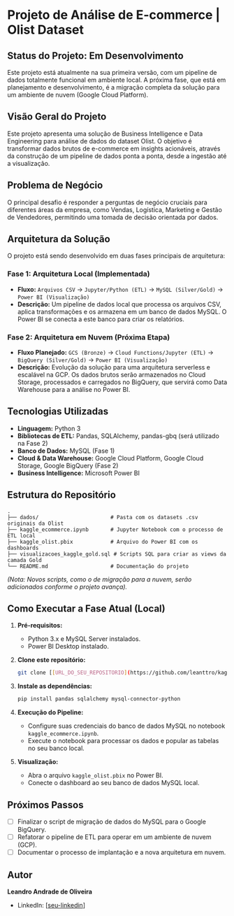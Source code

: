 # Projeto de Análise de E-commerce | Olist Dataset

## Status do Projeto: Em Desenvolvimento

Este projeto está atualmente na sua primeira versão, com um pipeline de dados totalmente funcional em ambiente local. A próxima fase, que está em planejamento e desenvolvimento, é a migração completa da solução para um ambiente de nuvem (Google Cloud Platform).

## Visão Geral do Projeto

Este projeto apresenta uma solução de Business Intelligence e Data Engineering para análise de dados do dataset Olist. O objetivo é transformar dados brutos de e-commerce em insights acionáveis, através da construção de um pipeline de dados ponta a ponta, desde a ingestão até a visualização.

## Problema de Negócio

O principal desafio é responder a perguntas de negócio cruciais para diferentes áreas da empresa, como Vendas, Logística, Marketing e Gestão de Vendedores, permitindo uma tomada de decisão orientada por dados.

## Arquitetura da Solução

O projeto está sendo desenvolvido em duas fases principais de arquitetura:

### Fase 1: Arquitetura Local (Implementada)
- **Fluxo:** `Arquivos CSV` -> `Jupyter/Python (ETL)` -> `MySQL (Silver/Gold)` -> `Power BI (Visualização)`
- **Descrição:** Um pipeline de dados local que processa os arquivos CSV, aplica transformações e os armazena em um banco de dados MySQL. O Power BI se conecta a este banco para criar os relatórios.

### Fase 2: Arquitetura em Nuvem (Próxima Etapa)
- **Fluxo Planejado:** `GCS (Bronze)` -> `Cloud Functions/Jupyter (ETL)` -> `BigQuery (Silver/Gold)` -> `Power BI (Visualização)`
- **Descrição:** Evolução da solução para uma arquitetura serverless e escalável na GCP. Os dados brutos serão armazenados no Cloud Storage, processados e carregados no BigQuery, que servirá como Data Warehouse para a análise no Power BI.

## Tecnologias Utilizadas

- **Linguagem:** Python 3
- **Bibliotecas de ETL:** Pandas, SQLAlchemy, pandas-gbq (será utilizado na Fase 2)
- **Banco de Dados:** MySQL (Fase 1)
- **Cloud & Data Warehouse:** Google Cloud Platform, Google Cloud Storage, Google BigQuery (Fase 2)
- **Business Intelligence:** Microsoft Power BI

## Estrutura do Repositório

```
.
├── dados/                       # Pasta com os datasets .csv originais da Olist
├── kaggle_ecommerce.ipynb       # Jupyter Notebook com o processo de ETL local
├── kaggle_olist.pbix            # Arquivo do Power BI com os dashboards
├── visualizacoes_kaggle_gold.sql # Scripts SQL para criar as views da camada Gold
└── README.md                    # Documentação do projeto
```
*(Nota: Novos scripts, como o de migração para a nuvem, serão adicionados conforme o projeto avança).*

## Como Executar a Fase Atual (Local)

1.  **Pré-requisitos:**
    - Python 3.x e MySQL Server instalados.
    - Power BI Desktop instalado.

2.  **Clone este repositório:**
    ```bash
    git clone [[URL_DO_SEU_REPOSITORIO](https://github.com/leanttro/kaggle_ecommerce_pipeline.git)]
    ```

3.  **Instale as dependências:**
    ```bash
    pip install pandas sqlalchemy mysql-connector-python
    ```

4.  **Execução do Pipeline:**
    - Configure suas credenciais do banco de dados MySQL no notebook `kaggle_ecommerce.ipynb`.
    - Execute o notebook para processar os dados e popular as tabelas no seu banco local.

5.  **Visualização:**
    - Abra o arquivo `kaggle_olist.pbix` no Power BI.
    - Conecte o dashboard ao seu banco de dados MySQL local.

## Próximos Passos

- [ ] Finalizar o script de migração de dados do MySQL para o Google BigQuery.
- [ ] Refatorar o pipeline de ETL para operar em um ambiente de nuvem (GCP).
- [ ] Documentar o processo de implantação e a nova arquitetura em nuvem.

## Autor

**Leandro Andrade de Oliveira**
- LinkedIn: [[seu-linkedin](https://www.linkedin.com/in/leanttro/)]

